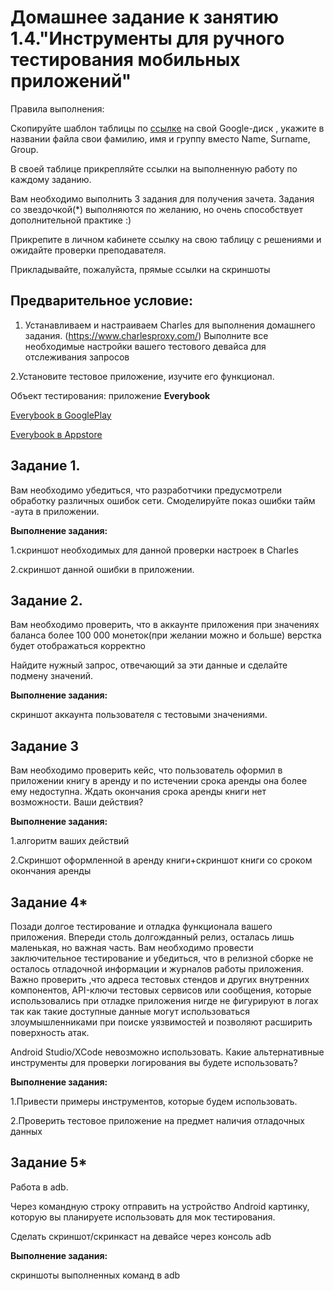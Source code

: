 
# Домашнее задание к занятию 1.4."Инструменты для ручного тестирования мобильных приложений"


Правила выполнения:

Скопируйте шаблон таблицы по [ссылке](https://docs.google.com/spreadsheets/d/1pFHiF_d3dchSexI22Yq5gqAN8OWMR2ksb3jCp8RIGUc/edit?usp=sharing) на свой Google-диск , укажите в названии файла свои фамилию, имя и группу вместо Name, Surname, Group.

В своей таблице прикрепляйте ссылки на выполненную работу по каждому заданию.

Вам необходимо выполнить 3 задания для получения зачета. Задания со звездочкой(*) выполняются по желанию, но очень способствует дополнительной практике :)

Прикрепите в личном кабинете ссылку на свою таблицу с решениями и ожидайте проверки преподавателя.

Прикладывайте, пожалуйста, прямые ссылки на скриншоты


## Предварительное условие:

1. Устанавливаем и настраиваем Charles для выполнения домашнего задания.
(https://www.charlesproxy.com/) 
Выполните все необходимые настройки вашего тестового девайса для отслеживания запросов


2.Установите тестовое приложение, изучите его функционал.

Объект тестирования: приложение **Everybook**

[Everybook в GooglePlay](https://play.google.com/store/apps/details?id=tech.everybook&hl=ru&gl=US)


[Everybook в Appstore](https://apps.apple.com/ru/app/everybook-%D0%BA%D0%BD%D0%B8%D0%B3%D0%B8-%D0%BD%D0%B0%D0%BF%D1%80%D0%BE%D0%BA%D0%B0%D1%82/id1453855130)


## Задание 1.
 Вам необходимо убедиться, что разработчики предусмотрели обработку различных ошибок сети.
Смоделируйте показ ошибки тайм -аута в  приложении.


**Выполнение задания:**

1.скриншот необходимых для данной проверки настроек в Charles

2.скриншот данной ошибки в приложении.


## Задание 2.
Вам необходимо проверить, что в аккаунте приложения при значениях баланса более 100 000 монеток(при желании можно и больше) верстка будет отображаться корректно

Найдите нужный запрос, отвечающий за эти данные и сделайте подмену значений.

**Выполнение задания:**

cкриншот аккаунта пользователя с тестовыми значениями.


## Задание 3
Вам необходимо  проверить кейс, что пользователь  оформил в приложении книгу в аренду и по истечении срока аренды она более ему недоступна.
Ждать окончания срока аренды книги нет возможности. Ваши действия?

 
**Выполнение задания:**

1.алгоритм ваших действий

2.Скриншот оформленной в аренду книги+скриншот книги со сроком окончания аренды




## Задание 4*
Позади долгое тестирование и отладка функционала вашего приложения. Впереди столь долгожданный релиз, осталась лишь маленькая, но важная часть.
Вам необходимо  провести заключительное тестирование и убедиться, что в релизной сборке не осталось отладочной информации и журналов работы приложения.
Важно проверить ,что адреса тестовых стендов и других внутренних компонентов, API-ключи тестовых сервисов  или сообщения, которые использовались при отладке приложения нигде не фигурируют в логах так как такие доступные  данные могут использоваться злоумышленниками при поиске уязвимостей и позволяют расширить поверхность атак.

Android Studio/XCode невозможно использовать.
Какие альтернативные инструменты для проверки логирования вы будете использовать?


**Выполнение задания:**

1.Привести примеры инструментов, которые будем использовать.

2.Проверить тестовое приложение на предмет наличия отладочных данных

 

## Задание 5* 
Работа в adb.
 
Через командную строку отправить на устройство Android картинку, которую вы планируете использовать для мок тестирования.

Сделать скриншот/скринкаст на девайсе через консоль adb

**Выполнение задания:**

скриншоты выполненных  команд в adb

